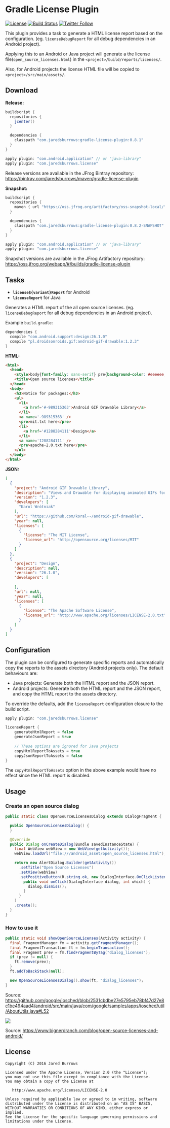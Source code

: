# Gradle License Plugin

[![License](https://img.shields.io/badge/license-apache%202.0-blue.svg)](http://www.apache.org/licenses/LICENSE-2.0)
[![Build Status](https://travis-ci.org/jaredsburrows/gradle-license-plugin.svg?branch=master)](https://travis-ci.org/jaredsburrows/gradle-license-plugin)
[![Twitter Follow](https://img.shields.io/twitter/follow/jaredsburrows.svg?style=social)](https://twitter.com/jaredsburrows)

This plugin provides a task to generate a HTML license report based on the 
configuration. (eg. `licenseDebugReport` for all debug dependencies in an Android project).

Applying this to an Android or Java project will generate a the license 
file(`open_source_licenses.html`) in the `<project>/build/reports/licenses/`.

Also, for Android projects the license HTML file will be copied to `<project>/src/main/assets/`.

## Download

**Release:**
```groovy
buildscript {
  repositories {
    jcenter()
  }

  dependencies {
    classpath "com.jaredsburrows:gradle-license-plugin:0.8.1"
  }
}

apply plugin: "com.android.application" // or "java-library"
apply plugin: "com.jaredsburrows.license"
```
Release versions are available in the JFrog Bintray repository: https://bintray.com/jaredsburrows/maven/gradle-license-plugin

**Snapshot:**
```groovy
buildscript {
  repositories {
    maven { url "https://oss.jfrog.org/artifactory/oss-snapshot-local/" }
  }

  dependencies {
    classpath "com.jaredsburrows:gradle-license-plugin:0.8.2-SNAPSHOT"
  }
}

apply plugin: "com.android.application" // or "java-library"
apply plugin: "com.jaredsburrows.license"
```
Snapshot versions are available in the JFrog Artifactory repository: https://oss.jfrog.org/webapp/#/builds/gradle-license-plugin

## Tasks

- **`license${variant}Report`** for Android
- **`licenseReport`** for Java

Generates a HTML report of the all open source licenses. (eg. `licenseDebugReport` for all debug dependencies in an Android project).

Example `build.gradle`:

```groovy
dependencies {
  compile "com.android.support:design:26.1.0"
  compile "pl.droidsonroids.gif:android-gif-drawable:1.2.3"
}
```

**HTML:**
```html
<html>
  <head>
    <style>body{font-family: sans-serif} pre{background-color: #eeeeee; padding: 1em; white-space: pre-wrap}</style>
    <title>Open source licenses</title>
  </head>
  <body>
    <h3>Notice for packages:</h3>
    <ul>
      <li>
        <a href='#-989315363'>Android GIF Drawable Library</a>
      </li>
      <a name='-989315363' />
      <pre>mit.txt here</pre>
      <li>
        <a href='#1288284111'>Design</a>
      </li>
      <a name='1288284111' />
      <pre>apache-2.0.txt here</pre>
    </ul>
  </body>
</html>
```

**JSON:**
```json
[
  {
    "project": "Android GIF Drawable Library",
    "description": "Views and Drawable for displaying animated GIFs for Android",
    "version": "1.2.3",
    "developers": [
      "Karol Wrótniak"
    ],
    "url": "https://github.com/koral--/android-gif-drawable",
    "year": null,
    "licenses": [
      {
        "license": "The MIT License",
        "license_url": "http://opensource.org/licenses/MIT"
      }
    ]
  },
  {
    "project": "Design",
    "description": null,
    "version": "26.1.0",
    "developers": [
        
    ],
    "url": null,
    "year": null,
    "licenses": [
      {
        "license": "The Apache Software License",
        "license_url": "http://www.apache.org/licenses/LICENSE-2.0.txt"
      }
    ]
  }
]
```

## Configuration
The plugin can be configured to generate specific reports and automatically copy the reports to the assets directory (Android projects only). The default behaviours are: 
- Java projects: Generate both the HTML report and the JSON report.
- Android projects: Generate both the HTML report and the JSON report, and copy the HTML report to the assets directory.

To override the defaults, add the `licenseReport` configuration closure to the build script.

```groovy
apply plugin: "com.jaredsburrows.license"

licenseReport {
    generateHtmlReport = false
    generateJsonReport = true
    
    // These options are ignored for Java projects
    copyHtmlReportToAssets = true
    copyJsonReportToAssets = false
}
```

The `copyHtmlReportToAssets` option in the above example would have no effect since the HTML report is disabled.

## Usage

### Create an open source dialog
```java
public static class OpenSourceLicensesDialog extends DialogFragment {

  public OpenSourceLicensesDialog() {
  }

  @Override
  public Dialog onCreateDialog(Bundle savedInstanceState) {
    final WebView webView = new WebView(getActivity());
    webView.loadUrl("file:///android_asset/open_source_licenses.html");

    return new AlertDialog.Builder(getActivity())
      .setTitle("Open Source Licenses")
      .setView(webView)
      .setPositiveButton(R.string.ok, new DialogInterface.OnClickListener() {
        public void onClick(DialogInterface dialog, int which) {
          dialog.dismiss();
        }
      }
    )
    .create();
  }
}
```

### How to use it
```java
public static void showOpenSourceLicenses(Activity activity) {
  final FragmentManager fm = activity.getFragmentManager();
  final FragmentTransaction ft = fm.beginTransaction();
  final Fragment prev = fm.findFragmentByTag("dialog_licenses");
  if (prev != null) {
    ft.remove(prev);
  }
  ft.addToBackStack(null);

  new OpenSourceLicensesDialog().show(ft, "dialog_licenses");
}
```

Source: https://github.com/google/iosched/blob/2531cbdbe27e5795eb78bf47d27e8c1be494aad4/android/src/main/java/com/google/samples/apps/iosched/util/AboutUtils.java#L52

<img src="https://www.bignerdranch.com/assets/img/blog/2015/07/screenshot-gmail.png" />

Source: https://www.bignerdranch.com/blog/open-source-licenses-and-android/

## License

    Copyright (C) 2016 Jared Burrows

    Licensed under the Apache License, Version 2.0 (the "License");
    you may not use this file except in compliance with the License.
    You may obtain a copy of the License at

       http://www.apache.org/licenses/LICENSE-2.0

    Unless required by applicable law or agreed to in writing, software
    distributed under the License is distributed on an "AS IS" BASIS,
    WITHOUT WARRANTIES OR CONDITIONS OF ANY KIND, either express or implied.
    See the License for the specific language governing permissions and
    limitations under the License.
